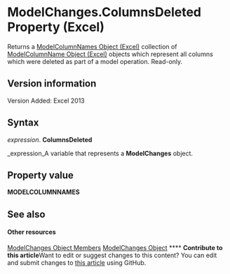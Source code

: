 
# ModelChanges.ColumnsDeleted Property (Excel)

Returns a  [ModelColumnNames Object (Excel)](3a8a966f-b987-a77b-1d4c-eb7b35179f8b.md) collection of [ModelColumnName Object (Excel)](63a5eefe-b54d-0075-c116-8a752c881834.md) objects which represent all columns which were deleted as part of a model operation. Read-only.


## Version information

Version Added: Excel 2013 


## Syntax

 _expression_. **ColumnsDeleted**

 _expression_A variable that represents a  **ModelChanges** object.


## Property value

 **MODELCOLUMNNAMES**


## See also


#### Other resources


 [ModelChanges Object Members](9ecee580-b4aa-9e89-1a6e-70ee31552ec7.md)
 [ModelChanges Object](fd2388eb-48ab-c238-2ffa-8c3f6d20fe36.md)
****   **Contribute to this article**Want to edit or suggest changes to this content? You can edit and submit changes to  [this article](https://github.com/jhershey00/VBA_Excel_Test/OpenXMLCon/articles/f59c7005-8f2c-6e6e-c004-c64e518ebe6f.md) using GitHub.

